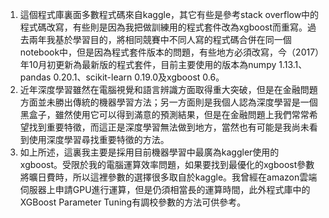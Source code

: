 1.	這個程式庫裏面多數程式碼來自kaggle，其它有些是參考stack overflow中的程式碼改寫，有些則是因為我把做訓練用的程式套件改為xgboost而重寫。過去兩年我基於學習目的，將相同競賽中不同人寫的程式碼合併在同一個notebook中，但是因為程式套件版本的問題，有些地方必須改寫，今（2017）年10月初更新為最新版的程式套件，目前主要使用的版本為numpy 1.13.1、pandas 0.20.1、scikit-learn 0.19.0及xgboost 0.6。
2.	近年深度學習雖然在電腦視覺和語言辨識方面取得重大突破，但是在金融問題方面並未勝出傳統的機器學習方法；另一方面則是我個人認為深度學習是一個黑盒子，雖然使用它可以得到滿意的預測結果，但是在金融問題上我們常常希望找到重要特徵，而這正是深度學習無法做到地方，當然也有可能是我尚未看到使用深度學習尋找重要特徵的方法。
3.	如上所述，這裏我主要是採用目前機器學習中最廣為kaggler使用的xgboost。受限於我的電腦運算效率問題，如果要找到最優化的xgboost參數將曠日費時，所以這裡參數的選擇很多取自於kaggle。我曾經在amazon雲端伺服器上申請GPU進行運算，但是仍須相當長的運算時間，此外程式庫中的XGBoost Parameter Tuning有調校參數的方法可供參考。

